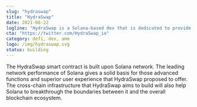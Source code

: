 ```yaml
---
slug: "hydraswap"
title: "HydraSwap"
date: 2021-06-22
logline: "HydraSwap is a Solana-based dex that is dedicated to provide users with CEX-level trading experience, supported by game changing HMM core, cross-chain technologies and powerful multi-module components."
cta: "https://twitter.com/HydraSwap_io"
category: defi, dex, amm
logo: /img/hydraswap.svg
status: building
---
```


The HydraSwap smart contract is built upon Solana network. The leading network performance of Solana gives a solid basis for those advanced functions and superior user experience that HydraSwap proposed to offer. The cross-chain infrastructure that HydraSwap aims to build will also help Solana to breakthrough the boundaries between it and the overall blockchain ecosystem.
